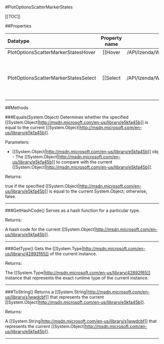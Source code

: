 #PlotOptionsScatterMarkerStates

[[_TOC_]]

##Properties

|Datatype|Property name|Property description|Default Value|
|:-------|:----------:|:-----------------:|:-----------:|
|PlotOptionsScatterMarkerStatesHover|[[Hover|/API/Izenda/Web/UI/HighCharts/Options/CodeSamples/Izenda_Web_UI_HighCharts_Options_PlotOptionsScatterMarkerStates_Hover]]||null|
|PlotOptionsScatterMarkerStatesSelect|[[Select|/API/Izenda/Web/UI/HighCharts/Options/CodeSamples/Izenda_Web_UI_HighCharts_Options_PlotOptionsScatterMarkerStates_Select]]| The appearance of the point marker when selected. In order to allow a point to be selected, set the <code>series.allowPointSelect</code> option to true. |null|


##Methods

###Equals(System.Object)
Determines whether the specified [[System.Object|http://msdn.microsoft.com/en-us/library/e5kfa45b]] is equal to the current [[System.Object|http://msdn.microsoft.com/en-us/library/e5kfa45b]].

Parameters: 

* [[System.Object|http://msdn.microsoft.com/en-us/library/e5kfa45b]] obj  - The [[System.Object|http://msdn.microsoft.com/en-us/library/e5kfa45b]] to compare with the current [[System.Object|http://msdn.microsoft.com/en-us/library/e5kfa45b]].





Returns:

true if the specified [[System.Object|http://msdn.microsoft.com/en-us/library/e5kfa45b]] is equal to the current System.Object; otherwise, false.


---


###GetHashCode()
 Serves as a hash function for a particular type.  





Returns:

A hash code for the current [[System.Object|http://msdn.microsoft.com/en-us/library/e5kfa45b]].


---


###GetType()
Gets the [[System.Type|http://msdn.microsoft.com/en-us/library/42892f65]] of the current instance.





Returns:

The [[System.Type|http://msdn.microsoft.com/en-us/library/42892f65]] instance that represents the exact runtime type of the current instance.


---


###ToString()
Returns a [[System.String|http://msdn.microsoft.com/en-us/library/s1wwdcbf]] that represents the current [[System.Object|http://msdn.microsoft.com/en-us/library/e5kfa45b]].





Returns:

A [[System.String|http://msdn.microsoft.com/en-us/library/s1wwdcbf]] that represents the current [[System.Object|http://msdn.microsoft.com/en-us/library/e5kfa45b]].


---


